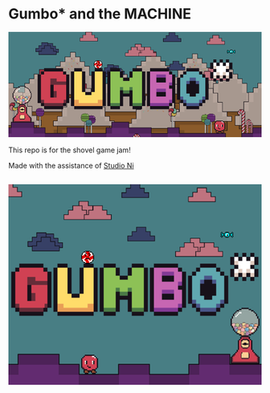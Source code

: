 # Gumbo* and the MACHINE
![Banner](https://raw.githubusercontent.com/AbdullahKaalomair/shovel-jam-project/refs/heads/main/Assets/Readme%20Images/banner.png)

This repo is for the shovel game jam!

Made with the assistance of [Studio Ni](https://claude-ni.itch.io/)

##
![Cover](https://raw.githubusercontent.com/AbdullahKaalomair/shovel-jam-project/refs/heads/main/Assets/Readme%20Images/cover.png)
